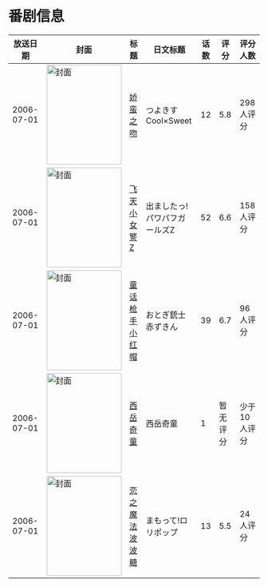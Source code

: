 # 番剧信息

|放送日期|封面|标题|日文标题|话数|评分|评分人数|
|---|---|---|---|---|---|---|
|2006-07-01|<img src="https://lain.bgm.tv/pic/cover/c/12/f7/8008_UeULZ.jpg" alt="封面" style="width:150px;height:200px;object-fit:cover;">|[娇蛮之吻](https://bangumi.tv/subject/8008)|つよきす Cool×Sweet|12|5.8|298人评分|
|2006-07-01|<img src="https://lain.bgm.tv/pic/cover/c/b8/99/30503_BtNfT.jpg" alt="封面" style="width:150px;height:200px;object-fit:cover;">|[飞天小女警Z](https://bangumi.tv/subject/30503)|出ましたっ!パワパフガールズZ|52|6.6|158人评分|
|2006-07-01|<img src="https://lain.bgm.tv/pic/cover/c/59/79/49050_4hWXy.jpg" alt="封面" style="width:150px;height:200px;object-fit:cover;">|[童话枪手小红帽](https://bangumi.tv/subject/49050)|おとぎ銃士 赤ずきん|39|6.7|96人评分|
|2006-07-01|<img src="https://lain.bgm.tv/pic/cover/c/cb/0c/61828_dpDWo.jpg" alt="封面" style="width:150px;height:200px;object-fit:cover;">|[西岳奇童](https://bangumi.tv/subject/61828)|西岳奇童|1|暂无评分|少于10人评分|
|2006-07-01|<img src="https://lain.bgm.tv/pic/cover/c/e3/32/106299_v5HcD.jpg" alt="封面" style="width:150px;height:200px;object-fit:cover;">|[恋之魔法波波糖](https://bangumi.tv/subject/106299)|まもって!ロリポップ|13|5.5|24人评分|
